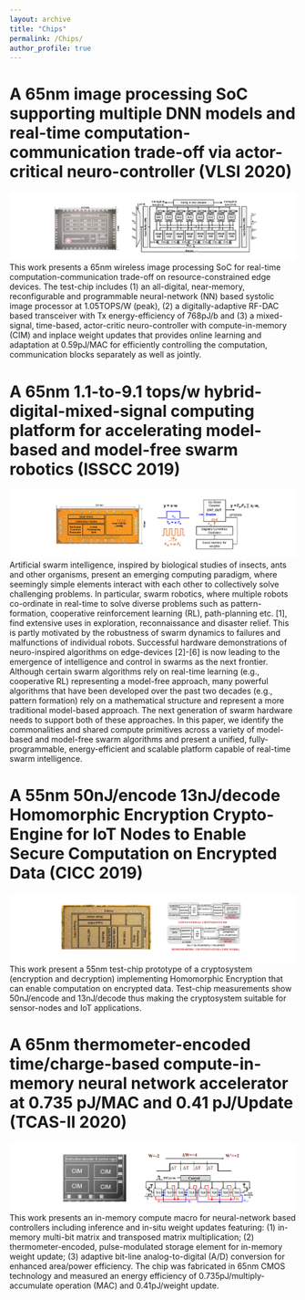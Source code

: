 ```yaml
---
layout: archive
title: "Chips"
permalink: /Chips/
author_profile: true
---
```


A 65nm image processing SoC supporting multiple DNN models and real-time computation-communication trade-off via actor-critical neuro-controller (VLSI 2020)
=======
![Editing a markdown file for a talk](/images/VLSI.png)
This work presents a 65nm wireless image processing SoC for real-time computation-communication trade-off on resource-constrained edge devices. The test-chip includes (1) an all-digital, near-memory, reconfigurable and programmable neural-network (NN) based systolic image processor at 1.05TOPS/W (peak), (2) a digitally-adaptive RF-DAC based transceiver with Tx energy-efficiency of 768pJ/b and (3) a mixed-signal, time-based, actor-critic neuro-controller with compute-in-memory (CIM) and inplace weight updates that provides online learning and adaptation at 0.59pJ/MAC for efficiently controlling the computation, communication blocks separately as well as jointly.

A 65nm 1.1-to-9.1 tops/w hybrid-digital-mixed-signal computing platform for accelerating model-based and model-free swarm robotics (ISSCC 2019)
=======
![Editing a markdown file for a talk](/images/ISSCC.png)
Artificial swarm intelligence, inspired by biological studies of insects, ants and other organisms, present an emerging computing paradigm, where seemingly simple elements interact with each other to collectively solve challenging problems. In particular, swarm robotics, where multiple robots co-ordinate in real-time to solve diverse problems such as pattern-formation, cooperative reinforcement learning (RL), path-planning etc. [1], find extensive uses in exploration, reconnaissance and disaster relief. This is partly motivated by the robustness of swarm dynamics to failures and malfunctions of individual robots. Successful hardware demonstrations of neuro-inspired algorithms on edge-devices [2]-[6] is now leading to the emergence of intelligence and control in swarms as the next frontier. Although certain swarm algorithms rely on real-time learning (e.g., cooperative RL) representing a model-free approach, many powerful algorithms that have been developed over the past two decades (e.g., pattern formation) rely on a mathematical structure and represent a more traditional model-based approach. The next generation of swarm hardware needs to support both of these approaches. In this paper, we identify the commonalities and shared compute primitives across a variety of model-based and model-free swarm algorithms and present a unified, fully-programmable, energy-efficient and scalable platform capable of real-time swarm intelligence.

A 55nm 50nJ/encode 13nJ/decode Homomorphic Encryption Crypto-Engine for IoT Nodes to Enable Secure Computation on Encrypted Data (CICC 2019)
=======
![Editing a markdown file for a talk](/images/CICC.png)
This work present a 55nm test-chip prototype of a cryptosystem (encryption and decryption) implementing Homomorphic Encryption that can enable computation on encrypted data. Test-chip measurements show 50nJ/encode and 13nJ/decode thus making the cryptosystem suitable for sensor-nodes and IoT applications.


A 65nm thermometer-encoded time/charge-based compute-in-memory neural network accelerator at 0.735 pJ/MAC and 0.41 pJ/Update (TCAS-II 2020)
=======
![Editing a markdown file for a talk](/images/TCAS-II.png)
This work presents an in-memory compute macro for neural-network based controllers including inference and in-situ weight updates featuring: (1) in-memory multi-bit matrix and transposed matrix multiplication; (2) thermometer-encoded, pulse-modulated storage element for in-memory weight update; (3) adaptive bit-line analog-to-digital (A/D) conversion for enhanced area/power efficiency. The chip was fabricated in 65nm CMOS technology and measured an energy efficiency of 0.735pJ/multiply-accumulate operation (MAC) and 0.41pJ/weight update.



